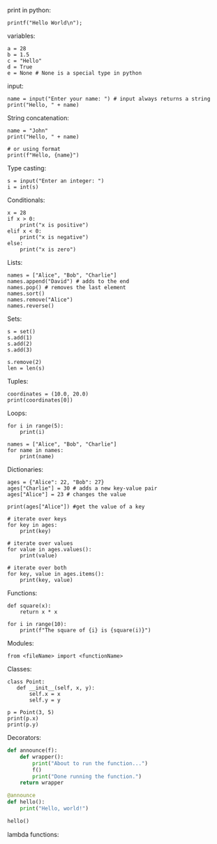 print in python:

```
printf("Hello World\n");
```
variables:
```
a = 28
b = 1.5
c = "Hello"
d = True
e = None # None is a special type in python
```

input:
```
name = input("Enter your name: ") # input always returns a string
print("Hello, " + name)
```

String concatenation:
```
name = "John"
print("Hello, " + name)

# or using format
print(f"Hello, {name}")
```

Type casting:
```
s = input("Enter an integer: ")
i = int(s)
```

Conditionals:
```
x = 28
if x > 0:
    print("x is positive")
elif x < 0:
    print("x is negative")
else:
    print("x is zero")
```

Lists:
```
names = ["Alice", "Bob", "Charlie"]
names.append("David") # adds to the end
names.pop() # removes the last element
names.sort()
names.remove("Alice")
names.reverse()
```

Sets:
```
s = set()
s.add(1)
s.add(2)
s.add(3)

s.remove(2)
len = len(s)
```

Tuples:
```
coordinates = (10.0, 20.0)
print(coordinates[0])
```

Loops:
```
for i in range(5):
    print(i)

names = ["Alice", "Bob", "Charlie"]
for name in names:
    print(name)
```

Dictionaries:
```
ages = {"Alice": 22, "Bob": 27}
ages["Charlie"] = 30 # adds a new key-value pair
ages["Alice"] = 23 # changes the value

print(ages["Alice"]) #get the value of a key

# iterate over keys
for key in ages:
    print(key)

# iterate over values
for value in ages.values():
    print(value)

# iterate over both
for key, value in ages.items():
    print(key, value)
```

Functions:
```
def square(x):
    return x * x

for i in range(10):
    print(f"The square of {i} is {square(i)}")
```

Modules:
```
from <fileName> import <functionName>
```

Classes:
 ```
class Point:
    def __init__(self, x, y):
        self.x = x
        self.y = y    

p = Point(3, 5)
print(p.x)
print(p.y)
```

Decorators:
```python
def announce(f):
    def wrapper():
        print("About to run the function...")
        f()
        print("Done running the function.")
    return wrapper

@announce
def hello():
    print("Hello, world!")

hello()
```

lambda functions:
```python

